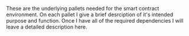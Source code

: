These are the underlying pallets needed for the smart contract environment. On each pallet I give a brief desrciption of it's intended purpose and function. 
Once I have all of the required dependencies I will leave a detailed description here. 

